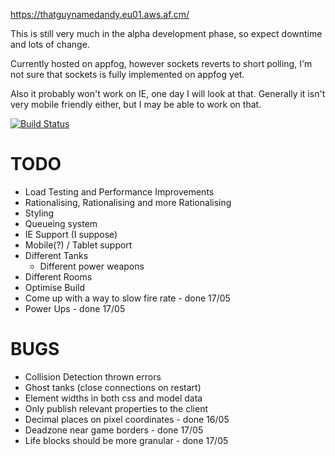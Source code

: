 https://thatguynamedandy.eu01.aws.af.cm/

This is still very much in the alpha development phase, so expect downtime and lots of change.

Currently hosted on appfog, however sockets reverts to short polling, I'm not sure that sockets is fully implemented on appfog yet.

Also it probably won't work on IE, one day I will look at that. Generally it isn't very mobile friendly either, but I may be able to work on that. 

[![Build Status](https://travis-ci.org/thatguynamedandy/playground.png)](https://travis-ci.org/thatguynamedandy/playground)

TODO
====
* Load Testing and Performance Improvements
* Rationalising, Rationalising and more Rationalising 
* Styling
* Queueing system
* IE Support (I suppose)
* Mobile(?) / Tablet support
* Different Tanks
	* Different power weapons 
* Different Rooms
* Optimise Build
* Come up with a way to slow fire rate - done 17/05
* Power Ups - done 17/05

BUGS
====

* Collision Detection thrown errors
* Ghost tanks (close connections on restart)
* Element widths in both css and model data
* Only publish relevant properties to the client
* Decimal places on pixel coordinates - done 16/05
* Deadzone near game borders -  done 17/05
* Life blocks should be more granular - done 17/05